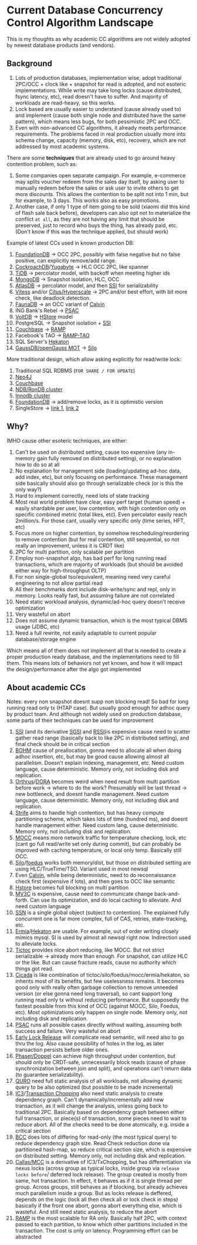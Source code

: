 # Current Database Concurrency Control Algorithm Landscape

This is my thoughts as why academic CC algorithms are not widely adopted by newest database products (and vendors).

## Background

1. Lots of production databases, implementation wise, adopt traditional 2PC/OCC + clock like + snapshot for read is adopted, and not esoteric implementations. While write may take long locks (cause distributed, fsync latency, etc), read doesn't have to suffer. And majority of workloads are read-heavy, so this works.
2. Lock based are usually easier to understand (cause already used to) and implement (cause both single node and distributed have the same pattern), which means less bugs, for both pessimistic 2PC and OCC.
3. Even with non-advanced CC algorithms, it already meets performance requirements. The problems faced in real production usually more into schema change, capacity (memory, disk, etc), recovery, which are not addressed by most academic systems.

There are some **techniques** that are already used to go around heavy contention problem, such as:

1. Some companies open separate campaign. For example, e-commerce may splits voucher redeem from the sales day itself, by asking user to manually redeem before the sales or ask user to invite others to get more discounts. This allows the contention to be split not into 1 min, but for example, to 3 days. This works also as easy promotions.
2. Another case, if only 1 type of item going to be sold (xiaomi did this kind of flash sale back before), developers can also opt not to materialize the conflict `at all`, as they are not having any limit that should be preserved, just to record who buys the thing, has already paid, etc. (Don't know if this was the technique applied, but should work)

Example of latest CCs used in known production DB:

1. [FoundationDB](https://www.foundationdb.org/files/fdb-paper.pdf) -> OCC 2PC, possibly with false negative but no false positive, can explicitly remove/add range.
2. [CockroachDB](https://www.cockroachlabs.com/blog/serializable-lockless-distributed-isolation-cockroachdb/)/[Yugabyte](https://docs.yugabyte.com/latest/architecture/transactions/distributed-txns/) -> HLC OCC 2PC, like spanner
3. [TiDB](https://tikv.org/deep-dive/distributed-transaction/percolator/) -> percolator model, with backoff when meeting higher ids
4. [MongoDB](http://jepsen.io/analyses/mongodb-4.2.6) -> Snapshot isolation, HLC, OCC
5. [AtlasDB](https://palantir.github.io/atlasdb/html/transactions/transaction_protocol.html) -> percolator model, and then [SSI](https://www.researchgate.net/profile/Patrick-Oneil-7/publication/220225203_Making_snapshot_isolation_serializable/links/00b49520567eace81f000000/Making-snapshot-isolation-serializable.pdf) for serializability
6. [Vitess](https://vitess.io/docs/overview/scalability-philosophy/) and/or [Citus/Hyperscale](https://www.citusdata.com/blog/2017/11/22/how-citus-executes-distributed-transactions/) -> 2PC and/or best effort, with bit more check, like deadlock detection.
7. [FaunaDB](https://fauna.com/blog/consistency-without-clocks-faunadb-transaction-protocol) -> an OCC variant of [Calvin](http://cs.yale.edu/homes/thomson/publications/calvin-sigmod12.pdf)
8. ING Bank's Rebel -> [PSAC](https://arxiv.org/abs/1908.05940)
9. [VoltDB](https://www.voltdb.com/wp-content/uploads/2017/03/lv-technical-note-how-voltdb-does-transactions.pdf) -> [HStore](https://www.cs.cmu.edu/~pavlo/courses/fall2013/static/slides/h-store.pdf) model
10. PostgreSQL -> Snapshot isolation + [SSI](https://www.researchgate.net/profile/Patrick-Oneil-7/publication/220225203_Making_snapshot_isolation_serializable/links/00b49520567eace81f000000/Making-snapshot-isolation-serializable.pdf)
11. [Couchbase](https://blog.couchbase.com/distributed-multi-document-acid-transactions/) -> [RAMP](http://www.bailis.org/papers/ramp-sigmod2014.pdf)
12. Facebook's TAO -> [RAMP-TAO](https://engineering.fb.com/2021/08/18/core-data/ramp-tao/)
13. SQL Server's [Hekaton](https://www.microsoft.com/en-us/research/publication/hekaton-sql-servers-memory-optimized-oltp-engine/)
14. [GaussDB/openGauss MOT](https://www.researchgate.net/publication/344351736_Industrial-Strength_OLTP_Using_Main_Memory_and_Many_Cores) -> [Silo](http://people.csail.mit.edu/stephentu/papers/silo.pdf)

More traditional design, which allow asking explicitly for read/write lock:

1. Traditional SQL RDBMS (`FOR SHARE / FOR UPDATE`)
2. [Neo4J](https://neo4j.com/docs/java-reference/current/transaction-management)
3. [Couchbase](https://blog.couchbase.com/distributed-multi-document-acid-transactions/)
4. [NDB/RonDB cluster](https://docs.rondb.com/intro_transactions/)
5. [Innodb cluster](https://blog.pythian.com/cluster-level-consistency-in-innodb-group-replication/)
6. [FoundationDB](https://www.foundationdb.org/files/fdb-paper.pdf) -> add/remove locks, as it is optimistic version
7. SingleStore -> [link 1](https://docs.singlestore.com/db/v7.6/en/introduction/faqs/durability/what-isolation-levels-does-singlestore-db-provide-.html), [link 2](https://docs.singlestore.com/db/v7.5/en/reference/sql-reference/data-manipulation-language-dml/select.html)

## Why?

IMHO cause other esoteric techniques, are either:

1. Can't be used on distributed setting, cause too expensive (any in-memory gain fully removed on distributed setting), or no explanation how to do so at all
2. No explanation for management side (loading/updating ad-hoc data, add index, etc), but only focusing on performance. These management side basically should also go through serializable check (or is this the only way?)
3. Hard to implement correctly, need lots of state tracking
4. Most real world problem have clear, easy perf target (human speed) + easily shardable per user, low contention, with high contention only on specific combined metric (total likes, etc). Even percolator easily reach 2million/s. For those cant, usually very specific only (time series, HFT, etc)
5. Focus more on higher contention, by somehow rescheduling/reordering to remove contention (but for real contention, still sequential, so not really an improvement, unless it is CRDT like)
6. 2PC for multi partition, only scalable per partition
7. Employ non-snapshot algo, has bad perf for long running read transactions, which are majority of workloads (but should be avoided either way for high-throughput OLTP)
8. For non single-global tso/equivalent, meaning need very careful engineering to not allow partial read
9. All their benchmarks dont include disk-write/sync and repl, only in memory. Looks really fast, but assuming failure are not correlated
10. Need static workload analysis, dynamic/ad-hoc query doesn't receive optimization
11. Very wasteful on abort
12. Does not assume dynamic transaction, which is the most typical DBMS usage (JDBC, etc)
13. Need a full rewrite, not easily adaptable to current popular database/storage engine

Which means all of them does not implement all that is needed to create a proper production ready database, and the implementations need to fill them. This means lots of behaviors not yet known, and how it will impact the design/performance after the algo got implemented

## About academic CCs

Notes: every non snapshot doesnt supp non blocking read! So bad for long running read only tx (HTAP case). But usually good enough for adhoc query by product team. And although not widely used on production database, some parts of their techniques can be used for improvement

1. [SSI](https://www.researchgate.net/profile/Patrick-Oneil-7/publication/220225203_Making_snapshot_isolation_serializable/links/00b49520567eace81f000000/Making-snapshot-isolation-serializable.pdf) (and its derivative [SGSI](https://www.microsoft.com/en-us/research/wp-content/uploads/2016/02/samehe-icde2011-serializable-gsi-paper.pdf) and [RSSI](https://www.vldb.org/pvldb/vol4/p783-jung.pdf))is expensive cause need to scatter gather read range (basically back to like 2PC in distributed setting), and final check should be in critical section
2. [BOHM](https://arxiv.org/abs/1412.2324v2) cause of preallocation, gonna need to allocate all when doing adhoc insertion, etc, but may be good cause allowing almost all parallelism. Doesn't explain indexing, management, etc. Need custom language, cause deterministic. Memory only, not including disk and replication.
3. [Orthrus](http://www.cs.umd.edu/~abadi/papers/orthrus-sigmod16.pdf)/[DORA](https://dl.acm.org/doi/10.14778/1920841.1920959) becomes weird when need result from multi partition before work -> where to do the work? Presumably will be last thread -> new bottleneck, and doesnt handle management. Need custom language, cause deterministic. Memory only, not including disk and replication.
4. [Strife](https://gunaprsd.org/assets/strife-sigmod-2020.pdf) aims to handle high contention, but has heavy compute partitioning scheme, which takes lots of time (hundred ms), and doesnt handle management either. Need custom lang, cause deterministic. Memory only, not including disk and replication.
5. [MOCC](http://www.vldb.org/pvldb/vol10/p49-wang.pdf) means more network traffic for temperature checking, lock, etc (cant go full read/write set only during commit), but can probably be improved with caching temperature, or local only temp. Basically still OCC.
6. [Silo](http://people.csail.mit.edu/stephentu/papers/silo.pdf)/[foedus](http://www.hpl.hp.com/techreports/2015/HPL-2015-37.pdf) works both memory/dist, but those on distributed setting are using HLC/TrueTime/TSO. Variant used in most newsql
7. Even [Calvin](http://cs.yale.edu/homes/thomson/publications/calvin-sigmod12.pdf), while being deterministic, need to do reconnaissance check first (expensive if lots), and then goes to OCC like semantic
8. [Hstore](https://www.cs.cmu.edu/~pavlo/courses/fall2013/static/slides/h-store.pdf) becomes full blocking on multi partition
9. [MV3C](https://www.researchgate.net/publication/311081544_Transaction_Repair_for_Multi-Version_Concurrency_Control) is expensive, cause need to communicate change back-and-forth. Can use its optimization, and do local caching to alleviate. And need custom language
10. [SSN](https://dl.acm.org/doi/10.1145/2771937.2771949) is a single global object (subject to contention). The explained fully concurrent one is far more complex, full of CAS, retries, state-tracking, etc.
11. [Ermia](https://www2.cs.sfu.ca/~tzwang/ermia.pdf)/[Hekaton](https://www.microsoft.com/en-us/research/publication/hekaton-sql-servers-memory-optimized-oltp-engine/) are usable. For example, out of order writing closely mimics mysql. SI is used by almost all newsql right now. Indirection used to alleviate locks.
12. [Tictoc](https://dl.acm.org/doi/10.1145/2882903.2882935) provides nice abort reducing, like MOCC. But not strict serializable -> already more than enough. For snapshot, can utilize HLC or the like. But can cause fracture reads, cause no authority which things got read.
13. [Cicada](https://hyeontaek.com/papers/cicada-sigmod2017.pdf) is like combination of tictoc/silo/foedus/mocc/ermia/hekaton, so inherits most of its benefits, but few uselessness remains. It becomes good only with really often garbage collection to remove unneeded version (or else gonna need long traversal), so cant support long running read only tx without reducing performance. But supposedly the fastest possible from this kind of OCC (against MOCC, Silo, Foedus, etc). Most optimizations only happen on single node. Memory only, not including disk and replication.
14. [PSAC](https://arxiv.org/abs/1908.05940) runs all possible cases directly without waiting, assuming both success and failure. Very wasteful on abort
15. [Early Lock Release](https://infoscience.epfl.ch/record/152158) will complicate read semantic, will need also to go thru the log. Also cause possibility of holes in the log, as later transaction persists before older ones.
16. [Phaser/Doppel](http://pdos.csail.mit.edu/~neha/phaser.pdf) can achieve high throughput under contention, but should only be CRDT-safe, unnecessarily block reads (cause of phase synchronization between join and split), and operations can't return data (to guarantee serializability).
17. [QURO](https://db.cs.washington.edu/events/database_day/2015/slides/query_reorder.pdf) need full static analysis of all workloads, not allowing dynamic query to be also optimized (but possible to be made incremental)
18. [IC3](https://nyuscholars.nyu.edu/en/publications/scaling-multicore-databases-via-constrained-parallel-execution)/[Transaction Chopping](https://www.comp.nus.edu.sg/~cs5226/papers/xact-chopping-tods95.pdf) also need static analysis to create dependency graph. Can't dynamically/incrementally add new transaction, as it will change the analysis, unless going back to traditional 2PC. Basically based on dependency graph between either full transaction, or piece(s) of transaction, some pieces need to wait to reduce abort. All of the checks need to be done atomically, e.g. inside a critical section
19. [BCC](http://www.vldb.org/pvldb/vol9/p504-yuan.pdf) does lots of differing for read-only (the most typical query) to reduce dependency graph size. Read Check reduction done via partitioned hash-map, so reduce critical section size, which is expensive on distributed setting. Memory only, not including disk and replication.
20. [Callas/MCC](https://www.cs.cornell.edu/lorenzo/papers/Chao15Callas.pdf) is a derivative of IC3/TxChopping, but has differentiation via nexus locks (across group as typical locks, inside group via `release locks before`/ deferred lock release). The group created is mostly from same, hot transaction. In effect, it behaves as if it is single thread per group. Across groups, still behaves as if blocking, but already achieves much parallelism inside a group. But as locks release is deffered, depends on the logic (lock all then check all or lock check in steps) basically if the front one abort, gonna abort everything else, which is wasteful. And still need static analysis, to reduce the abort
21. [RAMP](http://www.bailis.org/papers/ramp-sigmod2014.pdf) is the most scalable for RA only. Basically half 2PC, with context passed to each partition, to know which other partitions included in the transaction. The cost is only on latency. Programming effort can be abstracted
